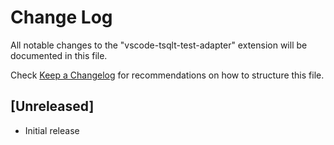 # Change Log

All notable changes to the "vscode-tsqlt-test-adapter" extension will be documented in this file.

Check [Keep a Changelog](http://keepachangelog.com/) for recommendations on how to structure this file.

## [Unreleased]

- Initial release